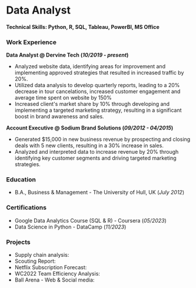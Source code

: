 # Data Analyst

#### Technical Skills: Python, R, SQL, Tableau, PowerBI, MS Office

### Work Experience
**Data Analyst @ Dervine Tech (_10/2019 - present_)**
- Analyzed website data, identifying areas for improvement and implementing approved strategies that resulted in increased traffic by 20%.
- Utilized data analysis to develop quarterly reports, leading to a 20% decrease in tour cancelations, increased customer engagement and average time spent on website by 150%
- Increased client's market share by 10% through developing and implementing a targeted marketing strategy, resulting in a significant boost in brand awareness and sales.

**Account Executive @ Sodium Brand Solutions (_09/2012 - 04/2015_)**
- Generated $15,000 in new business revenue by prospecting and closing deals with 5 new clients, resulting in a 30% increase in sales.
- Analyzed and interpreted data to increase revenue by 20% through identifying key customer segments and driving targeted marketing strategies.

### Education
- B.A., Business & Management - The University of Hull, UK (_July 2012_)

### Certifications
- Google Data Analytics Course (SQL & R) - Coursera (_05/2023_)
- Data Science in Python - DataCamp (_11/2023_)


### Projects
- Supply chain analysis:
- Scouting Report:
- Netflix Subscription Forecast:
- WC2022 Team Efficiency Analysis:
- Ball Arena - Web & Social media:

